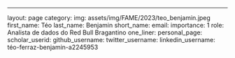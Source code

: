 ---
layout: page
category: 
img: assets/img/FAME/2023/teo_benjamin.jpeg
first_name: Téo
last_name: Benjamin
short_name: 
email: 
importance: 1
role: Analista de dados do Red Bull Bragantino
one_liner: 
personal_page: 
scholar_userid: 
github_username: 
twitter_username: 
linkedin_username: téo-ferraz-benjamin-a2245953